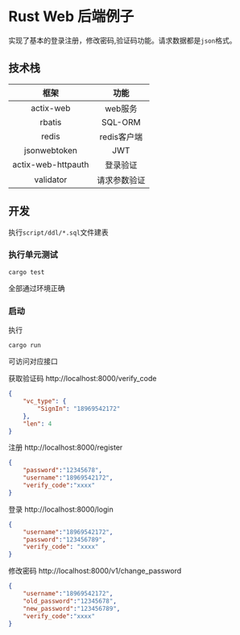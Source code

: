 # Rust Web 后端例子

实现了基本的登录注册，修改密码,验证码功能。请求数据都是`json`格式。

## 技术栈

|框架|功能|
|:-:|:-:|
|actix-web|web服务|
|rbatis|SQL-ORM|
|redis|redis客户端|
|jsonwebtoken|JWT|
|actix-web-httpauth|登录验证|
|validator|请求参数验证|

## 开发

执行`script/ddl/*.sql`文件建表

### 执行单元测试
```shell
cargo test
```
全部通过环境正确

### 启动
执行
```shell
cargo run
```
可访问对应接口

获取验证码 http://localhost:8000/verify_code
```json
{
    "vc_type": {
        "SignIn": "18969542172"
    },
    "len": 4
}
```

注册 http://localhost:8000/register
```json
{
    "password":"12345678",
    "username":"18969542172",
    "verify_code":"xxxx"
}
```

登录 http://localhost:8000/login
```json
{
    "username":"18969542172",
    "password":"123456789",
    "verify_code": "xxxx"
}
```

修改密码 http://localhost:8000/v1/change_password
```json
{
    "username":"18969542172",
    "old_password":"12345678",
    "new_password":"123456789",
    "verify_code":"xxxx"
}
```